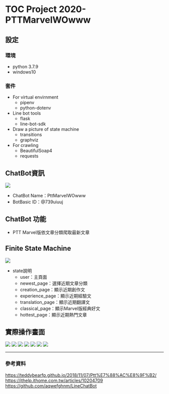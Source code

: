 # TOC Project 2020-PTTMarvelWOwww

## 設定

### 環境
* python 3.7.9
* windows10

### 套件
* For virtual envirnment
    * pipenv
    * python-dotenv
* Line bot tools
    * flask
    * line-bot-sdk
* Draw a picture of state machine
    * transitions
    * graphviz
* For crawling
    * BeautifulSoap4
    * requests
## ChatBot資訊
![](https://i.imgur.com/kwhpsij.png)
* ChatBot Name：PttMarvelWOwww
* BotBasic ID：@739uiuuj

## ChatBot 功能
* PTT Marvel版依文章分類爬取最新文章

## Finite State Machine
![](https://i.imgur.com/tGPN9Ze.png)
* state說明
    * user：主頁面
    * newest_page：選擇近期文章分類
    * creation_page：顯示近期創作文
    * experience_page：顯示近期經驗文
    * translation_page：顯示近期翻譯文
    * classical_page：顯示Marvel版經典好文
    * hottest_page：顯示近期熱門文章

## 實際操作畫面
![](https://i.imgur.com/vDjL1J1.jpg)
![](https://i.imgur.com/rNysPRt.jpg)
![](https://i.imgur.com/ywVivMW.jpg)
![](https://i.imgur.com/74p2WOJ.jpg)
![](https://i.imgur.com/xOBa4SJ.jpg)
![](https://i.imgur.com/qOObbrr.jpg)
![](https://i.imgur.com/whZJrry.jpg)


___
### 參考資料
https://teddybearfp.github.io/2018/11/07/Ptt%E7%88%AC%E8%9F%B2/
https://ithelp.ithome.com.tw/articles/10204709
https://github.com/aqwefghnm/LineChatBot




